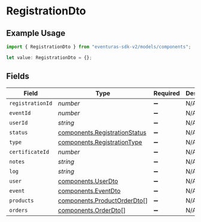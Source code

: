 # RegistrationDto

## Example Usage

```typescript
import { RegistrationDto } from "eventuras-sdk-v2/models/components";

let value: RegistrationDto = {};
```

## Fields

| Field                                                                          | Type                                                                           | Required                                                                       | Description                                                                    |
| ------------------------------------------------------------------------------ | ------------------------------------------------------------------------------ | ------------------------------------------------------------------------------ | ------------------------------------------------------------------------------ |
| `registrationId`                                                               | *number*                                                                       | :heavy_minus_sign:                                                             | N/A                                                                            |
| `eventId`                                                                      | *number*                                                                       | :heavy_minus_sign:                                                             | N/A                                                                            |
| `userId`                                                                       | *string*                                                                       | :heavy_minus_sign:                                                             | N/A                                                                            |
| `status`                                                                       | [components.RegistrationStatus](../../models/components/registrationstatus.md) | :heavy_minus_sign:                                                             | N/A                                                                            |
| `type`                                                                         | [components.RegistrationType](../../models/components/registrationtype.md)     | :heavy_minus_sign:                                                             | N/A                                                                            |
| `certificateId`                                                                | *number*                                                                       | :heavy_minus_sign:                                                             | N/A                                                                            |
| `notes`                                                                        | *string*                                                                       | :heavy_minus_sign:                                                             | N/A                                                                            |
| `log`                                                                          | *string*                                                                       | :heavy_minus_sign:                                                             | N/A                                                                            |
| `user`                                                                         | [components.UserDto](../../models/components/userdto.md)                       | :heavy_minus_sign:                                                             | N/A                                                                            |
| `event`                                                                        | [components.EventDto](../../models/components/eventdto.md)                     | :heavy_minus_sign:                                                             | N/A                                                                            |
| `products`                                                                     | [components.ProductOrderDto](../../models/components/productorderdto.md)[]     | :heavy_minus_sign:                                                             | N/A                                                                            |
| `orders`                                                                       | [components.OrderDto](../../models/components/orderdto.md)[]                   | :heavy_minus_sign:                                                             | N/A                                                                            |
